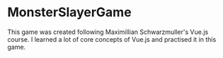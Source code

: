 # MonsterSlayerGame
This game was created following Maximillian Schwarzmuller's Vue.js course.
I learned a lot of core concepts of Vue.js and practised it in this game.
